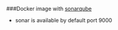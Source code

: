 ###Docker image with [sonarqube](https://www.sonarqube.org/)

* sonar is available by default port 9000 
